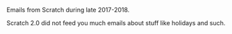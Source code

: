 Emails from Scratch during late 2017-2018.

Scratch 2.0 did not feed you much emails about stuff like holidays and such.